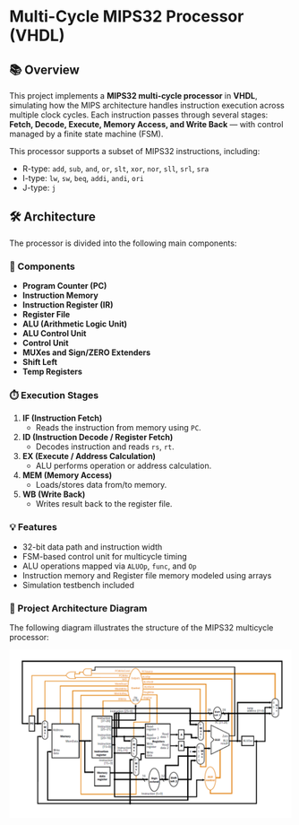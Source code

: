# Multi-Cycle MIPS32 Processor (VHDL)

## 📚 Overview

This project implements a **MIPS32 multi-cycle processor** in **VHDL**, simulating how the MIPS architecture handles instruction execution across multiple clock cycles. Each instruction passes through several stages: **Fetch, Decode, Execute, Memory Access, and Write Back** — with control managed by a finite state machine (FSM).

This processor supports a subset of MIPS32 instructions, including:
- R-type: `add`, `sub`, `and`, `or`, `slt`, `xor`, `nor`, `sll`, `srl`, `sra`
- I-type: `lw`, `sw`, `beq`, `addi`, `andi`, `ori`
- J-type: `j`

## 🛠️ Architecture

The processor is divided into the following main components:

### 🔧 Components

- **Program Counter (PC)**
- **Instruction Memory**
- **Instruction Register (IR)**
- **Register File**
- **ALU (Arithmetic Logic Unit)**
- **ALU Control Unit**
- **Control Unit**
- **MUXes and Sign/ZERO Extenders**
- **Shift Left**
- **Temp Registers**

### ⏱️ Execution Stages

1. **IF (Instruction Fetch)**  
   - Reads the instruction from memory using `PC`.
2. **ID (Instruction Decode / Register Fetch)**  
   - Decodes instruction and reads `rs`, `rt`.
3. **EX (Execute / Address Calculation)**  
   - ALU performs operation or address calculation.
4. **MEM (Memory Access)**  
   - Loads/stores data from/to memory.
5. **WB (Write Back)**  
   - Writes result back to the register file.

### 💡 Features

- 32-bit data path and instruction width
- FSM-based control unit for multicycle timing
- ALU operations mapped via `ALUOp`, `func`, and `Op`
- Instruction memory and Register file memory modeled using arrays
- Simulation testbench included

### 🧭 Project Architecture Diagram

The following diagram illustrates the structure of the MIPS32 multicycle processor:

![MIPS Architecture](assets/Mips.png)


